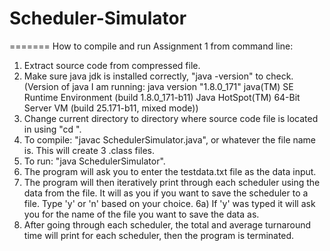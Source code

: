 # Scheduler-Simulator
=======
How to compile and run Assignment 1 from command line:
1) Extract source code from compressed file.
2) Make sure java jdk is installed correctly, "java -version" to check. (Version of java I am running: java version "1.8.0_171"
                                                                            java(TM) SE Runtime Environment (build 1.8.0_171-b11)
                                                                            Java HotSpot(TM) 64-Bit Server VM (build 25.171-b11, mixed mode))
3) Change current directory to directory where source code file is located in using "cd <path-to-directory>".                                                                             
3) To compile: "javac SchedulerSimulator.java", or whatever the file name is. This will create 3 .class files.
4) To run: "java SchedulerSimulator".
5) The program will ask you to enter the testdata.txt file as the data input.
6) The program will then iteratively print through each scheduler using the data from the file.
   It will as you if you want to save the scheduler to a file. Type 'y' or 'n' based on your choice. 
6a) If 'y' was typed it will ask you for the name of the file you want to save the data as.
7) After going through each scheduler, the total and average turnaround time will print for each scheduler, then the program is terminated.
